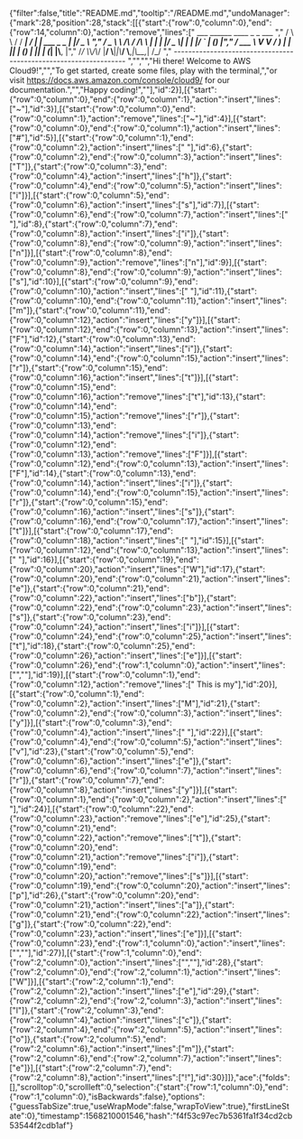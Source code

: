 {"filter":false,"title":"README.md","tooltip":"/README.md","undoManager":{"mark":28,"position":28,"stack":[[{"start":{"row":0,"column":0},"end":{"row":14,"column":0},"action":"remove","lines":["         ___        ______     ____ _                 _  ___  ","        / \\ \\      / / ___|   / ___| | ___  _   _  __| |/ _ \\ ","       / _ \\ \\ /\\ / /\\___ \\  | |   | |/ _ \\| | | |/ _` | (_) |","      / ___ \\ V  V /  ___) | | |___| | (_) | |_| | (_| |\\__, |","     /_/   \\_\\_/\\_/  |____/   \\____|_|\\___/ \\__,_|\\__,_|  /_/ "," ----------------------------------------------------------------- ","","","Hi there! Welcome to AWS Cloud9!","","To get started, create some files, play with the terminal,","or visit https://docs.aws.amazon.com/console/cloud9/ for our documentation.","","Happy coding!",""],"id":2}],[{"start":{"row":0,"column":0},"end":{"row":0,"column":1},"action":"insert","lines":["~"],"id":3}],[{"start":{"row":0,"column":0},"end":{"row":0,"column":1},"action":"remove","lines":["~"],"id":4}],[{"start":{"row":0,"column":0},"end":{"row":0,"column":1},"action":"insert","lines":["#"],"id":5}],[{"start":{"row":0,"column":1},"end":{"row":0,"column":2},"action":"insert","lines":[" "],"id":6},{"start":{"row":0,"column":2},"end":{"row":0,"column":3},"action":"insert","lines":["T"]},{"start":{"row":0,"column":3},"end":{"row":0,"column":4},"action":"insert","lines":["h"]},{"start":{"row":0,"column":4},"end":{"row":0,"column":5},"action":"insert","lines":["i"]}],[{"start":{"row":0,"column":5},"end":{"row":0,"column":6},"action":"insert","lines":["s"],"id":7}],[{"start":{"row":0,"column":6},"end":{"row":0,"column":7},"action":"insert","lines":[" "],"id":8},{"start":{"row":0,"column":7},"end":{"row":0,"column":8},"action":"insert","lines":["i"]},{"start":{"row":0,"column":8},"end":{"row":0,"column":9},"action":"insert","lines":["n"]}],[{"start":{"row":0,"column":8},"end":{"row":0,"column":9},"action":"remove","lines":["n"],"id":9}],[{"start":{"row":0,"column":8},"end":{"row":0,"column":9},"action":"insert","lines":["s"],"id":10}],[{"start":{"row":0,"column":9},"end":{"row":0,"column":10},"action":"insert","lines":[" "],"id":11},{"start":{"row":0,"column":10},"end":{"row":0,"column":11},"action":"insert","lines":["m"]},{"start":{"row":0,"column":11},"end":{"row":0,"column":12},"action":"insert","lines":["y"]}],[{"start":{"row":0,"column":12},"end":{"row":0,"column":13},"action":"insert","lines":["F"],"id":12},{"start":{"row":0,"column":13},"end":{"row":0,"column":14},"action":"insert","lines":["i"]},{"start":{"row":0,"column":14},"end":{"row":0,"column":15},"action":"insert","lines":["r"]},{"start":{"row":0,"column":15},"end":{"row":0,"column":16},"action":"insert","lines":["t"]}],[{"start":{"row":0,"column":15},"end":{"row":0,"column":16},"action":"remove","lines":["t"],"id":13},{"start":{"row":0,"column":14},"end":{"row":0,"column":15},"action":"remove","lines":["r"]},{"start":{"row":0,"column":13},"end":{"row":0,"column":14},"action":"remove","lines":["i"]},{"start":{"row":0,"column":12},"end":{"row":0,"column":13},"action":"remove","lines":["F"]}],[{"start":{"row":0,"column":12},"end":{"row":0,"column":13},"action":"insert","lines":["F"],"id":14},{"start":{"row":0,"column":13},"end":{"row":0,"column":14},"action":"insert","lines":["i"]},{"start":{"row":0,"column":14},"end":{"row":0,"column":15},"action":"insert","lines":["r"]},{"start":{"row":0,"column":15},"end":{"row":0,"column":16},"action":"insert","lines":["s"]},{"start":{"row":0,"column":16},"end":{"row":0,"column":17},"action":"insert","lines":["t"]}],[{"start":{"row":0,"column":17},"end":{"row":0,"column":18},"action":"insert","lines":[" "],"id":15}],[{"start":{"row":0,"column":12},"end":{"row":0,"column":13},"action":"insert","lines":[" "],"id":16}],[{"start":{"row":0,"column":19},"end":{"row":0,"column":20},"action":"insert","lines":["W"],"id":17},{"start":{"row":0,"column":20},"end":{"row":0,"column":21},"action":"insert","lines":["e"]},{"start":{"row":0,"column":21},"end":{"row":0,"column":22},"action":"insert","lines":["b"]},{"start":{"row":0,"column":22},"end":{"row":0,"column":23},"action":"insert","lines":["s"]},{"start":{"row":0,"column":23},"end":{"row":0,"column":24},"action":"insert","lines":["i"]}],[{"start":{"row":0,"column":24},"end":{"row":0,"column":25},"action":"insert","lines":["t"],"id":18},{"start":{"row":0,"column":25},"end":{"row":0,"column":26},"action":"insert","lines":["e"]}],[{"start":{"row":0,"column":26},"end":{"row":1,"column":0},"action":"insert","lines":["",""],"id":19}],[{"start":{"row":0,"column":1},"end":{"row":0,"column":12},"action":"remove","lines":[" This is my"],"id":20}],[{"start":{"row":0,"column":1},"end":{"row":0,"column":2},"action":"insert","lines":["M"],"id":21},{"start":{"row":0,"column":2},"end":{"row":0,"column":3},"action":"insert","lines":["y"]}],[{"start":{"row":0,"column":3},"end":{"row":0,"column":4},"action":"insert","lines":[" "],"id":22}],[{"start":{"row":0,"column":4},"end":{"row":0,"column":5},"action":"insert","lines":["v"],"id":23},{"start":{"row":0,"column":5},"end":{"row":0,"column":6},"action":"insert","lines":["e"]},{"start":{"row":0,"column":6},"end":{"row":0,"column":7},"action":"insert","lines":["r"]},{"start":{"row":0,"column":7},"end":{"row":0,"column":8},"action":"insert","lines":["y"]}],[{"start":{"row":0,"column":1},"end":{"row":0,"column":2},"action":"insert","lines":[" "],"id":24}],[{"start":{"row":0,"column":22},"end":{"row":0,"column":23},"action":"remove","lines":["e"],"id":25},{"start":{"row":0,"column":21},"end":{"row":0,"column":22},"action":"remove","lines":["t"]},{"start":{"row":0,"column":20},"end":{"row":0,"column":21},"action":"remove","lines":["i"]},{"start":{"row":0,"column":19},"end":{"row":0,"column":20},"action":"remove","lines":["s"]}],[{"start":{"row":0,"column":19},"end":{"row":0,"column":20},"action":"insert","lines":["p"],"id":26},{"start":{"row":0,"column":20},"end":{"row":0,"column":21},"action":"insert","lines":["a"]},{"start":{"row":0,"column":21},"end":{"row":0,"column":22},"action":"insert","lines":["g"]},{"start":{"row":0,"column":22},"end":{"row":0,"column":23},"action":"insert","lines":["e"]}],[{"start":{"row":0,"column":23},"end":{"row":1,"column":0},"action":"insert","lines":["",""],"id":27}],[{"start":{"row":1,"column":0},"end":{"row":2,"column":0},"action":"insert","lines":["",""],"id":28},{"start":{"row":2,"column":0},"end":{"row":2,"column":1},"action":"insert","lines":["W"]}],[{"start":{"row":2,"column":1},"end":{"row":2,"column":2},"action":"insert","lines":["e"],"id":29},{"start":{"row":2,"column":2},"end":{"row":2,"column":3},"action":"insert","lines":["l"]},{"start":{"row":2,"column":3},"end":{"row":2,"column":4},"action":"insert","lines":["c"]},{"start":{"row":2,"column":4},"end":{"row":2,"column":5},"action":"insert","lines":["o"]},{"start":{"row":2,"column":5},"end":{"row":2,"column":6},"action":"insert","lines":["m"]},{"start":{"row":2,"column":6},"end":{"row":2,"column":7},"action":"insert","lines":["e"]}],[{"start":{"row":2,"column":7},"end":{"row":2,"column":8},"action":"insert","lines":["!"],"id":30}]]},"ace":{"folds":[],"scrolltop":0,"scrollleft":0,"selection":{"start":{"row":1,"column":0},"end":{"row":1,"column":0},"isBackwards":false},"options":{"guessTabSize":true,"useWrapMode":false,"wrapToView":true},"firstLineState":0},"timestamp":1568210001546,"hash":"f4f53c97ec7b5361fa1f34cd2cb53544f2cdb1af"}